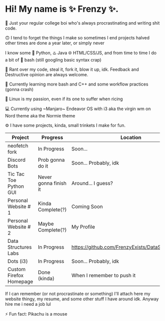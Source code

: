 <!--
**FrenzyExists/FrenzyExists** is a ✨ _special_ ✨ repository because its `README.md` (this file) appears on your GitHub profile.

Here are some ideas to get you started:

- 🔭 I’m currently working on ...
- 🌱 I’m currently learning ...
-  I’m looking to collaborate on ...
- 🤔 I’m looking for help with ...
- 💬 Ask me about ...
- 📫 How to reach me: ...
- 😄 Pronouns: ...
- ⚡ Fun fact: ...
-->

# Hi! My name is ✨ Frenzy ✨. 

📓 Just your regular college boi who's always procrastinating and writing shit code.

🙃 I tend to forget the things I make so sometimes I end projects halved other times are done a year later, or simply never

I know some 🐍 Python, ♨️ Java 🌐 HTML/CSS/JS, and from time to time I do a bit of 🚀 bash (still googling basic syntax crap)

👯 Rant over my code, steal it, fork it, blow it up, idk. Feedback and Destructive opinion are always welcome.

🌱 Currently learning more bash and C++ and some workflow practices (gonna crash)

👾 Linux is my passion, even if its one to suffer when ricing

💻 Currently using ~Manjaro~ Endeavor OS with i3 aka the virgin wm on Nord theme aka the Normie theme

⚙️ I have some projects, kinda, small trinkets I make for fun.

Project                   | Progress                | Location
-----------               | --------                |--------                                                               |
neofetch fork             | In Progress             | Soon...                                                               |
Discord Bots              | Prob gonna do it        | Soon... Probably, idk                                                 |
Tic Tac Toe Python GUI    | Never gonna finish it   | Around... I guess?                                                    |
Personal Website # 1      | Kinda Complete(?)       | Coming Soon                                                           |
Personal Website # 2      | Maybe Complete(?)       | My Profile                                                            |
Data Structures Labs      | In Progress             | https://github.com/FrenzyExists/DataStructuresLab                     |
Dots (i3)                 | In Progress             | Soon... Probably, idk                                                 |
Custom Firefox Homepage   | Done (kinda)            | When I remember to push it                                            |


If I can remember (or not procrastinate or something) I'll attach here my website thingy, my resume, and some other stuff I have around idk. Anyway hire me i need a job lul

⚡ Fun fact: Pikachu is a mouse
